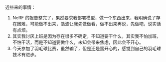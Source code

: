 近些来的事情：

1. NeRF 的报告整完了，果然要求我部署模型，做一个东西出来，我明确说了存在困难，可能做不出来，浩波让我先做做看，做不出来再说，先做吧，说实话有点烦。
2. 其实我讨厌上班是因为存在很多不确定，不知道要干什么，其实我不怕加班，不怕干活，而是不知道要做什么，未知会带来焦虑，因此会不开心。
3. 今天参加了羽毛球比赛，虽然输了，但是还是蛮开心的，感觉到自己的羽毛球技术有进步。
